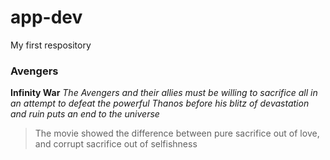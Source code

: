 # app-dev
My first respository
### Avengers
**Infinity War**
*The Avengers and their allies must be willing to sacrifice all in an attempt to defeat the powerful Thanos before his blitz of devastation and ruin puts an end to the universe*
> The movie showed the difference between pure sacrifice out of love, and corrupt sacrifice out of selfishness
